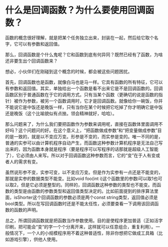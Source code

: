# 什么是回调函数？为什么要使用回调函数？

函数的概念很好理解，就是把某个任务独立出来，封装在一起，然后给它取个名字，它可以有参数和返回值。

那么，回调函数是个什么鬼呢？它和函数到底有何异同？既然已经有了函数，为啥还非要生出个回调函数来？

想必，小伙伴们在刚碰到这个概念的时候，都会被这些问题困扰。

首先，回调函数也是函数，就像白马也是马一样。它具有函数的所有特征，它可以有参数和返回值。其实，单独给出一个函数是看不出来它是不是回调函数的。回调函数区别于普通函数在于它的调用方式。只有当某个函数（更确切的说是函数的指针）被作为参数，被另一个函数调用时，它才是回调函数。就像给你一碗饭，你并不能说它是中饭还是晚饭一样，只有当你在某个时候把它吃掉了你才明确它是中饭还是晚饭（这个比喻貌似有点挫。领会精神就好，哈哈）。

那么问题来了，为什么我们要把函数作为参数来调用呢，直接在函数体里面调用不好吗？这个问题问的好。在这个意义上，“把函数做成参数”和“把变量做成参数”目的是一致的，就是以不变应万变。形参是不变的，而实参是变的。唯一不同的是，普通的实参可以由计算机程序自动产生，而函数这种参数计算机程序是无法自己写出来的，因为函数本身就是程序（要是程序可以写程序的话那就是超级人工智能了），它必须由人来写。所以对于回调函数这种参数而言，它的“变”在于人有变或者人的需求有变。

虽然说形参不变，实参可变，以不变应万变。但是作为实参有一点还是不能变的，那就是实参的数据类型不能变。比如void foo(int i)这个函数里的参数i可以取1也可以取2，但是它必须是整型的。同样的，回调函数这种参数的类型也不能变。而函数的类型是由函数的参数类型和返回值类型决定的。比如前面提到的排序算法里面，isShorter这个回调函数的参数必须是两个const string类型，返回值必须是bool类型。所以在写回调函数时还是不能太任性，必须要查看一下调用该回调函数的函数的声明。

总之，所谓回调函数就是把函数当作参数使用。目的是使程序更加普适（正如活字印刷，把可能会“变”的字一个个分离开来，这样就可以任意组合，重复利用）。一般情况下，一个人的小规模程序用不着这种普适性，除非你想把它做成工具箱（比如游戏引擎），供他人使用。